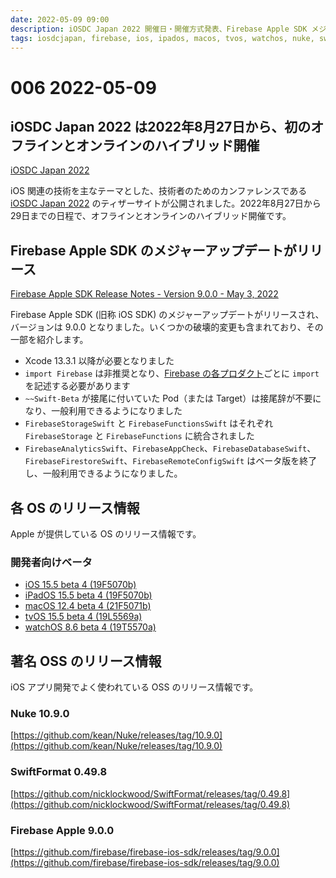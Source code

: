 ```yaml
---
date: 2022-05-09 09:00
description: iOSDC Japan 2022 開催日・開催方式発表、Firebase Apple SDK メジャーアップデートリリース、iOS 15.5 beta 4 ほかリリース、ほか
tags: iosdcjapan, firebase, ios, ipados, macos, tvos, watchos, nuke, swiftformat
---
```

# 006 2022-05-09

## iOSDC Japan 2022 は2022年8月27日から、初のオフラインとオンラインのハイブリッド開催

[iOSDC Japan 2022](https://iosdc.jp/2022/)

iOS 関連の技術を主なテーマとした、技術者のためのカンファレンスである [iOSDC Japan 2022](https://iosdc.jp/2022/) のティザーサイトが公開されました。2022年8月27日から29日までの日程で、オフラインとオンラインのハイブリッド開催です。

## Firebase Apple SDK のメジャーアップデートがリリース

[Firebase Apple SDK Release Notes - Version 9.0.0 - May 3, 2022](https://firebase.google.com/support/release-notes/ios#9.0.0)

Firebase Apple SDK (旧称 iOS SDK) のメジャーアップデートがリリースされ、バージョンは 9.0.0 となりました。いくつかの破壊的変更も含まれており、その一部を紹介します。

- Xcode 13.3.1 以降が必要となりました
- `import Firebase` は非推奨となり、[Firebase の各プロダクト](https://firebase.google.com/products-build)ごとに `import` を記述する必要があります
- `~~Swift-Beta` が接尾に付いていた Pod（または Target）は接尾辞が不要になり、一般利用できるようになりました
- `FirebaseStorageSwift` と `FirebaseFunctionsSwift` はそれぞれ `FirebaseStorage` と `FirebaseFunctions` に統合されました
- `FirebaseAnalyticsSwift`、`FirebaseAppCheck`、`FirebaseDatabaseSwift`、`FirebaseFirestoreSwift`、`FirebaseRemoteConfigSwift` はベータ版を終了し、一般利用できるようになりました。

## 各 OS のリリース情報

Apple が提供している OS のリリース情報です。

### 開発者向けベータ

- [iOS 15.5 beta 4 (19F5070b)](https://developer.apple.com/news/releases/?id=05032022d)
- [iPadOS 15.5 beta 4 (19F5070b)](https://developer.apple.com/news/releases/?id=05032022c)
- [macOS 12.4 beta 4 (21F5071b)](https://developer.apple.com/news/releases/?id=05032022e)
- [tvOS 15.5 beta 4 (19L5569a)](https://developer.apple.com/news/releases/?id=05032022a)
- [watchOS 8.6 beta 4 (19T5570a)](https://developer.apple.com/news/releases/?id=05032022b)

## 著名 OSS のリリース情報

iOS アプリ開発でよく使われている OSS のリリース情報です。

### Nuke 10.9.0

[https://github.com/kean/Nuke/releases/tag/10.9.0](https://github.com/kean/Nuke/releases/tag/10.9.0)

### SwiftFormat 0.49.8

[https://github.com/nicklockwood/SwiftFormat/releases/tag/0.49.8](https://github.com/nicklockwood/SwiftFormat/releases/tag/0.49.8)

### Firebase Apple 9.0.0

[https://github.com/firebase/firebase-ios-sdk/releases/tag/9.0.0](https://github.com/firebase/firebase-ios-sdk/releases/tag/9.0.0)
